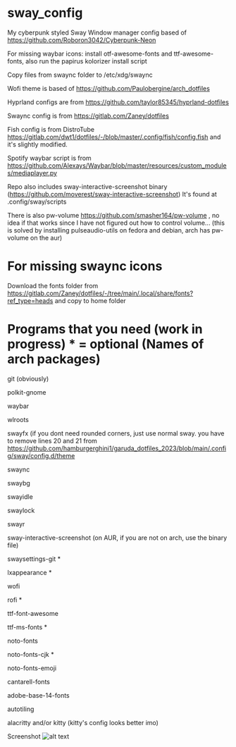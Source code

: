 # sway_config

My cyberpunk styled Sway Window manager config based of https://github.com/Roboron3042/Cyberpunk-Neon

For missing waybar icons: install otf-awesome-fonts and ttf-awesome-fonts, also run the papirus kolorizer install script

Copy files from swaync folder to /etc/xdg/swaync

Wofi theme is based of https://github.com/Paulobergine/arch_dotfiles

Hyprland configs are from https://github.com/taylor85345/hyprland-dotfiles

Swaync config is from https://gitlab.com/Zaney/dotfiles

Fish config is from DistroTube https://gitlab.com/dwt1/dotfiles/-/blob/master/.config/fish/config.fish and it's slightly modified.

Spotify waybar script is from https://github.com/Alexays/Waybar/blob/master/resources/custom_modules/mediaplayer.py

Repo also includes sway-interactive-screenshot binary (https://github.com/moverest/sway-interactive-screenshot)
It's found at .config/sway/scripts

There is also pw-volume https://github.com/smasher164/pw-volume , no idea if that works since I have not figured out how to control volume... (this is solved by installing pulseaudio-utils on fedora and debian, arch has pw-volume on the aur)

# For missing swaync icons
Download the fonts folder from https://gitlab.com/Zaney/dotfiles/-/tree/main/.local/share/fonts?ref_type=heads and copy to home folder

# Programs that you need (work in progress) * = optional (Names of arch packages)



git (obviously)

polkit-gnome

waybar

wlroots

swayfx (if you dont need rounded corners, just use normal sway. you have to remove lines 20 and 21 from https://github.com/hamburgerghini1/garuda_dotfiles_2023/blob/main/.config/sway/config.d/theme

swaync 

swaybg

swayidle

swaylock

swayr

sway-interactive-screenshot (on AUR, if you are not on arch, use the binary file)

swaysettings-git *

lxappearance *

wofi

rofi *

ttf-font-awesome

ttf-ms-fonts *

noto-fonts

noto-fonts-cjk *

noto-fonts-emoji

cantarell-fonts

adobe-base-14-fonts

autotiling

alacritty and/or kitty (kitty's config looks better imo)


Screenshot
![alt text](https://github.com/hamburgerghini1/garuda_dotfiles_2023/blob/main/screenshot_2023-04-24T19%3A15%3A33.png)
